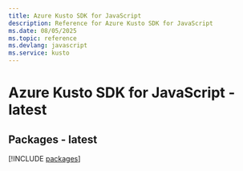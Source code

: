 ```yaml
---
title: Azure Kusto SDK for JavaScript
description: Reference for Azure Kusto SDK for JavaScript
ms.date: 08/05/2025
ms.topic: reference
ms.devlang: javascript
ms.service: kusto
---
```

# Azure Kusto SDK for JavaScript - latest
## Packages - latest
[!INCLUDE [packages](kusto-index.md)]